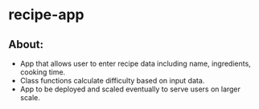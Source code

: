 # recipe-app

## About:

- App that allows user to enter recipe data including name, ingredients, cooking time.
- Class functions calculate difficulty based on input data.
- App to be deployed and scaled eventually to serve users on larger scale.
